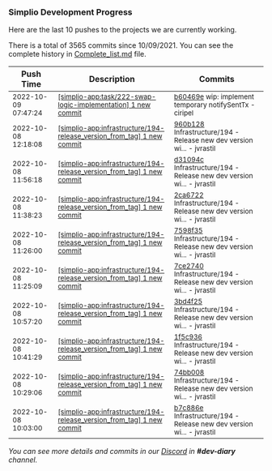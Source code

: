 
### Simplio Development Progress

Here are the last 10 pushes to the projects we are currently working.

There is a total of 3565 commits since 10/09/2021. You can see the complete history in
 [Complete_list.md](Complete_list.md) file.

| Push Time | Description | Commits |
| --- | --- | --- |
| <sub>2022-10-09 07:47:24</sub> | <sub>[[simplio-app:task/222\-swap\-logic\-implementation] 1 new commit](https://github.com/SimplioOfficial/simplio-app/commit/b60469eb140bd14aa296e97959dea5678b07c252)</sub> | <sub>[b60469e](https://github.com/SimplioOfficial/simplio-app/commit/b60469eb140bd14aa296e97959dea5678b07c252) wip: implement temporary notifySentTx - ciripel</sub> |
| <sub>2022-10-08 12:18:08</sub> | <sub>[[simplio-app:infrastructure/194\-release\_version\_from\_tag] 1 new commit](https://github.com/SimplioOfficial/simplio-app/commit/960b1281a920a910397068d0b7aa5105d1bd3a72)</sub> | <sub>[960b128](https://github.com/SimplioOfficial/simplio-app/commit/960b1281a920a910397068d0b7aa5105d1bd3a72) Infrastructure/194 - Release new dev version wi... - jvrastil</sub> |
| <sub>2022-10-08 11:56:18</sub> | <sub>[[simplio-app:infrastructure/194\-release\_version\_from\_tag] 1 new commit](https://github.com/SimplioOfficial/simplio-app/commit/d31094cd34bb9d1cee4308c08c7bf7f1db4d1ddc)</sub> | <sub>[d31094c](https://github.com/SimplioOfficial/simplio-app/commit/d31094cd34bb9d1cee4308c08c7bf7f1db4d1ddc) Infrastructure/194 - Release new dev version wi... - jvrastil</sub> |
| <sub>2022-10-08 11:38:23</sub> | <sub>[[simplio-app:infrastructure/194\-release\_version\_from\_tag] 1 new commit](https://github.com/SimplioOfficial/simplio-app/commit/2ca672253d5a7c487f8e13dad1bfb22a0019372b)</sub> | <sub>[2ca6722](https://github.com/SimplioOfficial/simplio-app/commit/2ca672253d5a7c487f8e13dad1bfb22a0019372b) Infrastructure/194 - Release new dev version wi... - jvrastil</sub> |
| <sub>2022-10-08 11:26:00</sub> | <sub>[[simplio-app:infrastructure/194\-release\_version\_from\_tag] 1 new commit](https://github.com/SimplioOfficial/simplio-app/commit/7598f3522fd887b9d6ccfbcad02aa603330fd18e)</sub> | <sub>[7598f35](https://github.com/SimplioOfficial/simplio-app/commit/7598f3522fd887b9d6ccfbcad02aa603330fd18e) Infrastructure/194 - Release new dev version wi... - jvrastil</sub> |
| <sub>2022-10-08 11:25:09</sub> | <sub>[[simplio-app:infrastructure/194\-release\_version\_from\_tag] 1 new commit](https://github.com/SimplioOfficial/simplio-app/commit/7ce274054a66e6cc275ae60adc135f8cbd8a8f73)</sub> | <sub>[7ce2740](https://github.com/SimplioOfficial/simplio-app/commit/7ce274054a66e6cc275ae60adc135f8cbd8a8f73) Infrastructure/194 - Release new dev version wi... - jvrastil</sub> |
| <sub>2022-10-08 10:57:20</sub> | <sub>[[simplio-app:infrastructure/194\-release\_version\_from\_tag] 1 new commit](https://github.com/SimplioOfficial/simplio-app/commit/3bd4f251012198e164ee03c99678c0fea8b61857)</sub> | <sub>[3bd4f25](https://github.com/SimplioOfficial/simplio-app/commit/3bd4f251012198e164ee03c99678c0fea8b61857) Infrastructure/194 - Release new dev version wi... - jvrastil</sub> |
| <sub>2022-10-08 10:41:29</sub> | <sub>[[simplio-app:infrastructure/194\-release\_version\_from\_tag] 1 new commit](https://github.com/SimplioOfficial/simplio-app/commit/1f5c936e6b586625fc4711452325dbb433fe0c0f)</sub> | <sub>[1f5c936](https://github.com/SimplioOfficial/simplio-app/commit/1f5c936e6b586625fc4711452325dbb433fe0c0f) Infrastructure/194 - Release new dev version wi... - jvrastil</sub> |
| <sub>2022-10-08 10:29:06</sub> | <sub>[[simplio-app:infrastructure/194\-release\_version\_from\_tag] 1 new commit](https://github.com/SimplioOfficial/simplio-app/commit/74bb008dd9f6d68a3ed1ffe87c58a695b937cc44)</sub> | <sub>[74bb008](https://github.com/SimplioOfficial/simplio-app/commit/74bb008dd9f6d68a3ed1ffe87c58a695b937cc44) Infrastructure/194 - Release new dev version wi... - jvrastil</sub> |
| <sub>2022-10-08 10:03:00</sub> | <sub>[[simplio-app:infrastructure/194\-release\_version\_from\_tag] 1 new commit](https://github.com/SimplioOfficial/simplio-app/commit/b7c886ee8833f03d87fae09fa2cf6aaaf23aa817)</sub> | <sub>[b7c886e](https://github.com/SimplioOfficial/simplio-app/commit/b7c886ee8833f03d87fae09fa2cf6aaaf23aa817) Infrastructure/194 - Release new dev version wi... - jvrastil</sub> |

_You can see more details and commits in our [Discord](https://discord.gg/aKhjuwZmdP) in **#dev-diary** channel._
